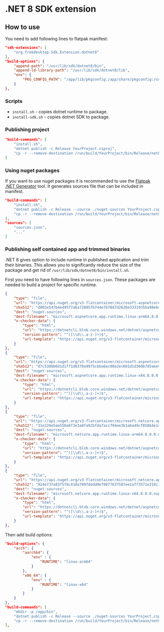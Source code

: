 # .NET 8 SDK extension

## How to use
You need to add following lines to flatpak manifest:

```json
"sdk-extensions": [
    "org.freedesktop.Sdk.Extension.dotnet8"
],
"build-options": {
    "append-path": "/usr/lib/sdk/dotnet8/bin",
    "append-ld-library-path": "/usr/lib/sdk/dotnet8/lib",
    "env": {
        "PKG_CONFIG_PATH": "/app/lib/pkgconfig:/app/share/pkgconfig:/usr/lib/pkgconfig:/usr/share/pkgconfig:/usr/lib/sdk/dotnet8/lib/pkgconfig"
    }
},
```

###  Scripts
* `install.sh` - copies dotnet runtime to package.
* `install-sdk.sh` - copies dotnet SDK to package.

### Publishing project

```json
"build-commands": [
    "install.sh",
    "dotnet publish -c Release YourProject.csproj",
    "cp -r --remove-destination /run/build/YourProject/bin/Release/net8.0/publish/ /app/bin/",
]
```

### Using nuget packages
If you want to use nuget packages it is recommended to use the [Flatpak .NET Generator](https://github.com/flatpak/flatpak-builder-tools/tree/master/dotnet) tool. It generates sources file that can be included in manifest.

```json
"build-commands": [
    "install.sh",
    "dotnet publish -c Release --source ./nuget-sources YourProject.csproj",
    "cp -r --remove-destination /run/build/YourProject/bin/Release/net8.0/publish/ /app/bin/"
],
"sources": [
    "sources.json",
    "..."
]
```

### Publishing self contained app and trimmed binaries
.NET 8 gives option to include runtime in published application and trim their binaries. This allows you to significantly reduce the size of the package and get rid of `/usr/lib/sdk/dotnet8/bin/install.sh`. 

First you need to have following lines in `sources.json`. These packages are needed to build a project for specific runtime. 

```json
{
    "type": "file",
    "url": "https://api.nuget.org/v3-flatcontainer/microsoft.aspnetcore.app.runtime.linux-arm64/8.0.0-rc.1.23421.29/microsoft.aspnetcore.app.runtime.linux-arm64.8.0.0-rc.1.23421.29.nupkg",
    "sha512": "d802e547b4e495f7a6a720857b744e7b78d7d2626e3331935ba90e6c94aba86b8ed122c18306762ff8a4c5bf6739bfbdd332e0dffc58a9efa97336a88e51f2c3",
    "dest": "nuget-sources",
    "dest-filename": "microsoft.aspnetcore.app.runtime.linux-arm64.8.0.0.nupkg",
    "x-checker-data": {
        "type": "html",
        "url": "https://dotnetcli.blob.core.windows.net/dotnet/aspnetcore/Runtime/8.0/latest.version",
        "version-pattern": "^([\\d\\.a-z-]+)$",
        "url-template": "https://api.nuget.org/v3-flatcontainer/microsoft.aspnetcore.app.runtime.linux-arm64/$version/microsoft.aspnetcore.app.runtime.linux-arm64.$version.nupkg"
    }
},
{
    "type": "file",
    "url": "https://api.nuget.org/v3-flatcontainer/microsoft.aspnetcore.app.runtime.linux-x64/8.0.0-rc.1.23421.29/microsoft.aspnetcore.app.runtime.linux-x64.8.0.0-rc.1.23421.29.nupkg",
    "sha512": "d7c5380b6d1d1ff1d0370a9975cbba6ec08e2ec601d1d360b7d5aee9e5dfcfc7ed0a480a6c56ed76a3f4f83f2cac22eed6f9d897d3ac332e3dc4c96285ff21c9",
    "dest": "nuget-sources",
    "dest-filename": "microsoft.aspnetcore.app.runtime.linux-x64.8.0.0.nupkg",
    "x-checker-data": {
        "type": "html",
        "url": "https://dotnetcli.blob.core.windows.net/dotnet/aspnetcore/Runtime/8.0/latest.version",
        "version-pattern": "^([\\d\\.a-z-]+)$",
        "url-template": "https://api.nuget.org/v3-flatcontainer/microsoft.aspnetcore.app.runtime.linux-x64/$version/microsoft.aspnetcore.app.runtime.linux-x64.$version.nupkg"
    }
},
{
    "type": "file",
    "url": "https://api.nuget.org/v3-flatcontainer/microsoft.netcore.app.runtime.linux-arm64/8.0.0-rc.1.23421.29/microsoft.netcore.app.runtime.linux-arm64.8.0.0-rc.1.23421.29.nupkg",
    "sha512": "31e228e5ae550a6f3e3a0fa92bfda7acc794ee3b1a6a49cf85864e1ce4a17276eb7cdee7c42cda717e74afa5836fabb5a1568503e3896cbf239555b5bd6bb166",
    "dest": "nuget-sources",
    "dest-filename": "microsoft.netcore.app.runtime.linux-arm64.8.0.0.nupkg",
    "x-checker-data": {
        "type": "html",
        "url": "https://dotnetcli.blob.core.windows.net/dotnet/aspnetcore/Runtime/8.0/latest.version",
        "version-pattern": "^([\\d\\.a-z-]+)$",
        "url-template": "https://api.nuget.org/v3-flatcontainer/microsoft.netcore.app.runtime.linux-arm64/$version/microsoft.netcore.app.runtime.linux-arm64.$version.nupkg"
    }
},
{
    "type": "file",
    "url": "https://api.nuget.org/v3-flatcontainer/microsoft.netcore.app.runtime.linux-x64/8.0.0-rc.1.23421.29/microsoft.netcore.app.runtime.linux-x64.8.0.0-rc.1.23421.29.nupkg",
    "sha512": "924e73fa83f5f8c418a789fdedd0ef0877637587ee1aff3571e318c3e9fa910c722d45df90d6cbceac5d29ffc10c35d2ffd805731df907328ef4688137462854",
    "dest": "nuget-sources",
    "dest-filename": "microsoft.netcore.app.runtime.linux-x64.8.0.0.nupkg",
    "x-checker-data": {
        "type": "html",
        "url": "https://dotnetcli.blob.core.windows.net/dotnet/aspnetcore/Runtime/8.0/latest.version",
        "version-pattern": "^([\\d\\.a-z-]+)$",
        "url-template": "https://api.nuget.org/v3-flatcontainer/microsoft.netcore.app.runtime.linux-x64/$version/microsoft.netcore.app.runtime.linux-x64.$version.nupkg"
    }
},
```

Then add build options:

```json
"build-options": {
    "arch": {
        "aarch64": {
            "env" : {
                "RUNTIME": "linux-arm64"
            }
        },
        "x86_64": {
            "env" : {
                "RUNTIME": "linux-x64"
            }
        }
    }
},
"build-commands": [
    "mkdir -p /app/bin",
    "dotnet publish -c Release --source ./nuget-sources YourProject.csproj --runtime $RUNTIME --self-contained true",
    "cp -r --remove-destination /run/build/YourProject/bin/Release/net8.0/$RUNTIME/publish/* /app/bin/",
],
```
